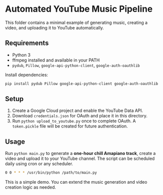 # Automated YouTube Music Pipeline

This folder contains a minimal example of generating music, creating a video, and uploading it to YouTube automatically.

## Requirements
- Python 3
- ffmpeg installed and available in your PATH
- `pydub`, `Pillow`, `google-api-python-client`, `google-auth-oauthlib`

Install dependencies:
```bash
pip install pydub Pillow google-api-python-client google-auth-oauthlib
```

## Setup
1. Create a Google Cloud project and enable the YouTube Data API.
2. Download `credentials.json` for OAuth and place it in this directory.
3. Run `python upload_to_youtube.py` once to complete OAuth. A `token.pickle` file will be created for future authentication.

## Usage
Run `python main.py` to generate a **one-hour chill Amapiano track**, create a video and upload it to your YouTube channel. The script can be scheduled daily using cron or any scheduler.

```bash
0 0 * * * /usr/bin/python /path/to/main.py
```

This is a simple demo. You can extend the music generation and video creation logic as needed.
